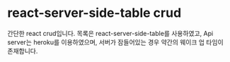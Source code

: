 # react-server-side-table crud

간단한 react crud입니다. 목록은 react-server-side-table를 사용하였고,
Api server는 heroku를 이용하였으며, 서버가 잠들어있는 경우 약간의 웨이크 업 타임이 존재합니다.